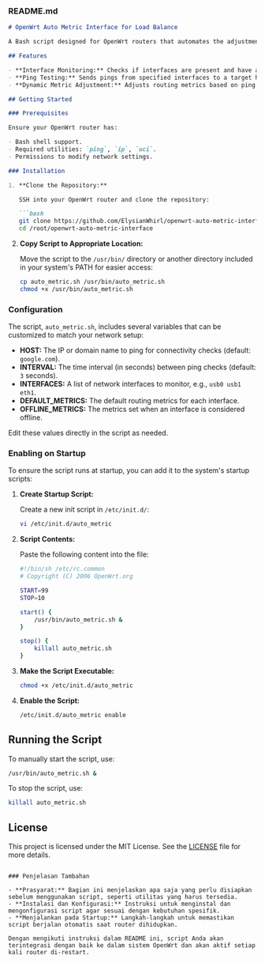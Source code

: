 ### README.md

```markdown
# OpenWrt Auto Metric Interface for Load Balance

A Bash script designed for OpenWrt routers that automates the adjustment of routing metrics for multiple network interfaces based on ping results. This script helps in load balancing and ensures optimal connectivity by dynamically setting metrics for interfaces such as USB and Ethernet.

## Features

- **Interface Monitoring:** Checks if interfaces are present and have an IP address.
- **Ping Testing:** Sends pings from specified interfaces to a target host.
- **Dynamic Metric Adjustment:** Adjusts routing metrics based on ping success or failure to facilitate load balancing.

## Getting Started

### Prerequisites

Ensure your OpenWrt router has:

- Bash shell support.
- Required utilities: `ping`, `ip`, `uci`.
- Permissions to modify network settings.

### Installation

1. **Clone the Repository:**

   SSH into your OpenWrt router and clone the repository:

   ```bash
   git clone https://github.com/ElysianWhirl/openwrt-auto-metric-interface.git /root/openwrt-auto-metric-interface
   cd /root/openwrt-auto-metric-interface
   ```

2. **Copy Script to Appropriate Location:**

   Move the script to the `/usr/bin/` directory or another directory included in your system's PATH for easier access:

   ```bash
   cp auto_metric.sh /usr/bin/auto_metric.sh
   chmod +x /usr/bin/auto_metric.sh
   ```

### Configuration

The script, `auto_metric.sh`, includes several variables that can be customized to match your network setup:

- **HOST:** The IP or domain name to ping for connectivity checks (default: `google.com`).
- **INTERVAL:** The time interval (in seconds) between ping checks (default: `3` seconds).
- **INTERFACES:** A list of network interfaces to monitor, e.g., `usb0 usb1 eth1`.
- **DEFAULT_METRICS:** The default routing metrics for each interface.
- **OFFLINE_METRICS:** The metrics set when an interface is considered offline.

Edit these values directly in the script as needed.

### Enabling on Startup

To ensure the script runs at startup, you can add it to the system's startup scripts:

1. **Create Startup Script:**

   Create a new init script in `/etc/init.d/`:

   ```bash
   vi /etc/init.d/auto_metric
   ```

2. **Script Contents:**

   Paste the following content into the file:

   ```bash
   #!/bin/sh /etc/rc.common
   # Copyright (C) 2006 OpenWrt.org

   START=99
   STOP=10

   start() {
       /usr/bin/auto_metric.sh &
   }

   stop() {
       killall auto_metric.sh
   }
   ```

3. **Make the Script Executable:**

   ```bash
   chmod +x /etc/init.d/auto_metric
   ```

4. **Enable the Script:**

   ```bash
   /etc/init.d/auto_metric enable
   ```

## Running the Script

To manually start the script, use:

```bash
/usr/bin/auto_metric.sh &
```

To stop the script, use:

```bash
killall auto_metric.sh
```

## License

This project is licensed under the MIT License. See the [LICENSE](LICENSE) file for more details.
```

### Penjelasan Tambahan

- **Prasyarat:** Bagian ini menjelaskan apa saja yang perlu disiapkan sebelum menggunakan script, seperti utilitas yang harus tersedia.
- **Instalasi dan Konfigurasi:** Instruksi untuk menginstal dan mengonfigurasi script agar sesuai dengan kebutuhan spesifik.
- **Menjalankan pada Startup:** Langkah-langkah untuk memastikan script berjalan otomatis saat router dihidupkan.

Dengan mengikuti instruksi dalam README ini, script Anda akan terintegrasi dengan baik ke dalam sistem OpenWrt dan akan aktif setiap kali router di-restart.
